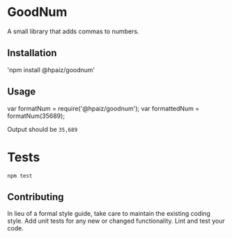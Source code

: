 GoodNum
=================

A small library that adds commas to numbers.

## Installation
  'npm install @hpaiz/goodnum'

## Usage
  var formatNum = require('@hpaiz/goodnum');
  var formattedNum = formatNum(35689);

  Output should be `35,689`

# Tests
  `npm test`

## Contributing
  In lieu of a formal style guide, take care to maintain the existing coding style. Add unit tests for any new or changed functionality. Lint and test your code.
